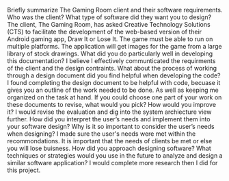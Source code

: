 Briefly summarize The Gaming Room client and their software requirements. Who was the client? What type of software did they want you to design?
  The client, The Gaming Room, has asked Creative Technology Solutions (CTS) to facilitate the development of the web-based version of their Android gaming app, Draw It or Lose It. The game must be able to run on multiple platforms. The application will get images for the game from a large library of stock drawings.
What did you do particularly well in developing this documentation?
  I believe I effectively communticated the requirments of the client and the design contraints.
What about the process of working through a design document did you find helpful when developing the code?
  I found completing the design document to be helpful with code, becuase it gives you an outline of the work needed to be done. As well as keeping me organized on the task at hand.
If you could choose one part of your work on these documents to revise, what would you pick? How would you improve it?
  I would revise the evaluation and dig into the system archiecture view further.
How did you interpret the user’s needs and implement them into your software design? Why is it so important to consider the user’s needs when designing?
  I made sure the user's needs were met within the recommondations. It is important that the needs of clients be met or else you will lose buisness. 
How did you approach designing software? What techniques or strategies would you use in the future to analyze and design a similar software application?
  I would complete more research then I did for this project. 
